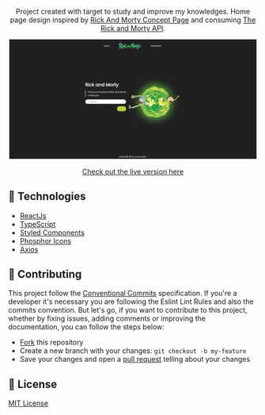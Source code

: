 <p align="center">
Project created with target to study and improve my knowledges. Home page design inspired by <a href="https://dribbble.com/shots/14794508-Rick-And-Morty-Concept-Page">Rick And Morty Concept Page</a> and consuming <a href="https://rickandmortyapi.com/">The Rick and Morty API</a>.
</p>

<p align="center">
   <img src="public/assets/landing-page.png" width="500"/>
</p>
<p align="center">
  <a href="https://curiosity-rick-and-morty.vercel.app/">Check out the live version here</a>
</p>

## 🚀 Technologies

- [ReactJs](https://reactjs.org/)
- [TypeScript](https://www.typescriptlang.org/)
- [Styled Components](https://styled-components.com/)
- [Phosphor Icons](https://phosphoricons.com/)
- [Axios](https://axios-http.com/docs/intro)

## 🎉 Contributing

This project follow the [Conventional Commits](https://www.conventionalcommits.org/en/v1.0.0/) specification. If you're a developer it's necessary you are following the Eslint Lint Rules and also the commits convention. But let's go, if you want to contribute to this project, whether by fixing issues, adding comments or improving the documentation, you can follow the steps below:

- [Fork](https://www.atlassian.com/git/tutorials/comparing-workflows/forking-workflow#:~:text=Forking%20is%20a%20git%20clone,org%2FuserA%2Fopen%2Dproject) this repository
- Create a new branch with your changes: `git checkout -b my-feature`
- Save your changes and open a [pull request](https://www.atlassian.com/git/tutorials/making-a-pull-request) telling about your changes

## 📖 License

[MIT License](https://choosealicense.com/licenses/mit/)

